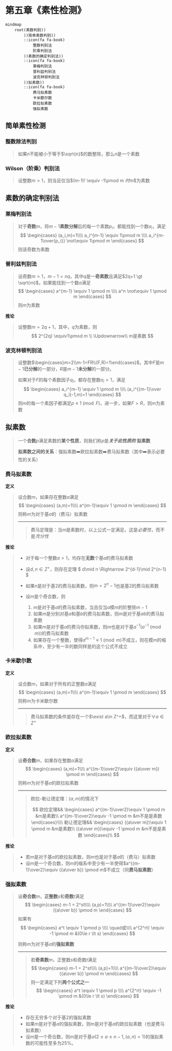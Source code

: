 # 第五章《素性检测》

```mermaid
mindmap
	root(素数判别))
		))简单素数判别))
		::icon(fa fa-book)
			整数判别法
			阶乘判别法
		))素数的确定判别法))
		::icon(fa fa-book)
			莱梅判别法
			普利兹判别法
			波克林顿判别法
		))拟素数))
		::icon(fa fa-book)
			费马拟素数
			卡米歇尔数
			欧拉拟素数
			强拟素数
```



## 简单素性检测

### 整数除法判别

> 如果$n$不能被小于等于$\sqrt{n}$的数整除，那么$n$是一个素数

### Wilson（阶乘）判别法

> 设整数$m \gt 1$，则当且仅当$(m-1)! \equiv -1\pmod m $时$m$为素数

## 素数的确定判别法

### 莱梅判别法

> 对于**奇数**$m$，将$m-1$**素数分解**后的每一个素数$p_i$，都能找到一个数$a_i$，满足
> $$
> \begin{cases}
> (a_i,m)=1\\\\
> a_i^{m-1} \equiv 1\pmod m \\\\
> a_i^{m-1\over{p_i}}  \not\equiv  1\pmod m 
> \end{cases}
> $$
> 则该奇数为素数

### 普利兹判别法

> 设奇数$m \gt 1$，$m-1 = nq$，其中$q$是一**奇素数**且满足$2q+1 \gt \sqrt{m}$。如果能找到一个数$a$满足
> $$
> \begin{cases}
> a^{m-1} \equiv 1 \pmod m \\\\
> a^n \not\equiv 1 \pmod m
> \end{cases}
> $$
> 则$m$为素数

**推论**

> 设整数$m=2q+1$，其中，$q$为素数，则
> $$
> 2^{2q} \equiv1\pmod m \\ \Updownarrow\\ m是素数
> $$

###          波克林顿判别法

> 设整数$\begin{cases}m>2\\m-1=FR\\(F,R)=1\end{cases}$。其中$F$是$m-1$**已分解**的一部分，$R$是$m-1$**未分解**的一部分。
>
> 如果对于$F$的每个素数因子$q_i$，都存在整数$a_i \gt 1$，满足
> $$
> \begin{cases}
> a_i^{m-1} \equiv 1 \pmod m \\\\
> (a_i^{{m-1}\over q_i}-1,m)=1
> \end{cases}
> $$
> 则$m$的每一个素因子都满足$p \equiv 1 \pmod F$，进一步，如果$F \gt R$，则$m$为素数

## 拟素数

> 一个**合数**$p$满足素数的**某个性质**，则我们称$p$是***关于此性质的*** **拟素数**
>
> **拟素数之间的关系**：强拟素数:arrow_right:欧拉拟素数:arrow_right:费马拟素数（其中:arrow_right:表示必要性的关系）

### 费马拟素数

**定义**

> 设合数$m$，如果存在整数$a$满足
> $$
> \begin{cases}
> (a,m)=1\\\\
> a^{m-1}\equiv 1 \pmod m
> \end{cases}
> $$
> 则称$m$为对于基$a$的（费马）拟素数
>
> ---
>
> > 费马定理是：当$m$是素数时，以上公式一定满足。这是*必要性*，而不是*充分性*

**推论**

> - 对于每一个整数$a>1$，均存在**无数**个基$a$的费马拟素数
>
> - 设$d,n \in Z^+$，则存在定理  $ d\mid n \Rightarrow 2^{d-1}\mid 2^{n-1} $
>
> - 如果$n$是对于基$2$的费马拟素数，则$m=2^n-1$也是基$2$的费马拟素数
>
> - 设$m$是个奇合数，则
>
>   1. $m$是对于基$a$的费马拟素数，当且仅当$a$模$m$的阶整除$m-1$
>   2. 如果$m$是分别对基$a$和基$b$的费马拟素数，则$m$是对于基$ab$的费马拟素数
>   3. 如果$m$是对于基$a$的费马你拟素数，则$m$也是对于基$a^{-1}(a^{-1}\pmod m)$的费马拟素数
>   4. 如果存在一个整数，使得$a^{m-1}\equiv 1 \pmod m$不成立，则在模$m$的缩系中，至少有一半的数同样是的这个公式不成立

### 卡米歇尔数

**定义**

> 设合数$m$，如果对于所有的正整数$a$满足
> $$
> \begin{cases}
> (a,m)=1\\\\
> a^{m-1}\equiv 1 \pmod m
> \end{cases}
> $$
> 则称$m$为卡米歇尔数
>
> ---
>
> > 费马拟素数的条件是存在一个$\exist a\in Z^+$，而这里对于$\forall a\in Z^+$

### 欧拉拟素数

**定义**

> 设**奇合数**$m$，如果存在整数$a$满足
> $$
> \begin{cases}
> (a,m)=1\\\\
> a^{(m-1)\over2}\equiv ({a\over m}) \pmod m
> \end{cases}
> $$
> 则称$m$为对于基$a$的欧拉拟素数
>
> ---
>
> > 欧拉-勒让德定理：$(a,m)$的情况下
> >
> > $$
> > 欧拉定理&&
> > \begin{cases}
> > a^{(m-1)\over2}\equiv 1 \pmod m &m是素数\\
> > a^{(m-1)\over2}\equiv -1 \pmod m &m不是是素数
> > \end{cases}\\\\
> > 勒让德定理&&
> > \begin{cases}
> > ({a\over m})\equiv 1 \pmod m &m是素数\\
> > ({a\over m})\equiv -1 \pmod m &m不是是素数
> > \end{cases}\\
> > $$
>

**推论**

> - 若$m$是对于基$a$的欧拉拟素数，则$m$也是对于基$a$的（费马）拟素数
> - 设$m$是一个奇合数，则$m$的缩系中至少有一半使得$a^{(m-1)\over2}\equiv ({a\over b}) \pmod m$不成立（同**费马拟素数**）

### 强拟素数

> 设**奇合数**$m$，**正整数**$s$和**奇数**$t$满足
> $$
> \begin{cases}
> m-1 = 2^st\\\\
> (a,p)=1\\\\
> a^{(m-1)\over2}\equiv ({a\over b}) \pmod m
> \end{cases}
> $$
> 如果有
> $$
> \begin{cases}
> a^t \equiv 1 \pmod p \\\\
> \quad或\\\\
> a^{2^rt} \equiv -1 \pmod m &(0\le r \lt s)
> \end{cases}
> $$
>
>
> 则称$m$为对于基$a$的**强拟素数**
>
> ---
>
> > 若**奇素数**$m$，正整数$s$和奇数$t$满足
> > $$
> > \begin{cases}
> > m-1 = 2^st\\\\
> > (a,p)=1\\\\
> > a^{(m-1)\over2}\equiv ({a\over b}) \pmod m
> > \end{cases}
> > $$
> > 则一定满足下列**两个公式之一**
> > $$
> > \begin{cases}
> > a^t \equiv 1 \pmod p \\\\
> > a^{2^rt} \equiv -1 \pmod m &(0\le r \lt s)
> > \end{cases}
> > $$
>

**推论**

> - 存在无穷多个对于基$2$的强拟素数
> - 如果$m$是对于基$a$的强拟素数，则m是对于基$a$的欧拉拟素数（也是费马拟素数）
> - 设$m$是一个奇合数，则$m$是对于基$a(2 \le a \le n-1,(a,n)=1)$的强拟素数的可能性至多为25%。



